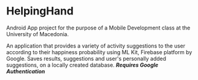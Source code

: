 # HelpingHand
Android App project for the purpose of a Mobile Development class at the University of Macedonia.

An application that provides a variety of activity suggestions to the user according to their happiness probability using ML Kit, Firebase platform by Google.
Saves results, suggestions and user's personally added suggestions, on a locally created database.
***Requires Google Authentication***

